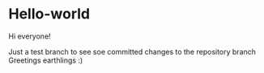 # Hello-world

Hi everyone!

Just a test branch to see soe committed changes to the repository branch
Greetings earthlings :)

